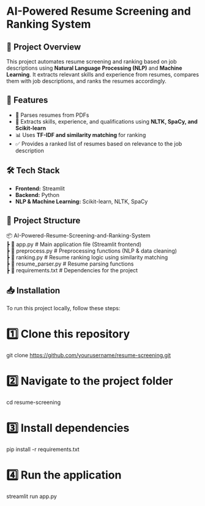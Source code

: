 # AI-Powered Resume Screening and Ranking System  

## 📌 Project Overview  
This project automates resume screening and ranking based on job descriptions using **Natural Language Processing (NLP)** and **Machine Learning**. It extracts relevant skills and experience from resumes, compares them with job descriptions, and ranks the resumes accordingly.  

## 🚀 Features  
- 📄 Parses resumes from PDFs  
- 🧠 Extracts skills, experience, and qualifications using **NLTK, SpaCy, and Scikit-learn**  
- 📊 Uses **TF-IDF and similarity matching** for ranking  
- ✅ Provides a ranked list of resumes based on relevance to the job description  


## 🛠️ Tech Stack  
- **Frontend:** Streamlit  
- **Backend:** Python  
- **NLP & Machine Learning:** Scikit-learn, NLTK, SpaCy  
  

## 📂 Project Structure  
📦 AI-Powered-Resume-Screening-and-Ranking-System  
┣ 📜 app.py                   # Main application file (Streamlit frontend)  
┣ 📜 preprocess.py             # Preprocessing functions (NLP & data cleaning)  
┣ 📜 ranking.py                # Resume ranking logic using similarity matching  
┣ 📜 resume_parser.py          # Resume parsing functions  
┣ 📜 requirements.txt          # Dependencies for the project  



## 📥 Installation  
To run this project locally, follow these steps:  

# 1️⃣ Clone this repository
git clone https://github.com/yourusername/resume-screening.git

# 2️⃣ Navigate to the project folder
cd resume-screening

# 3️⃣  Install dependencies
pip install -r requirements.txt

# 4️⃣ Run the application
streamlit run app.py



